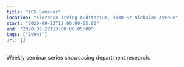 ```yaml
---
title: "ICG Seminar"
location: "Florence Irving Auditorium, 1130 St Nicholas Avenue"
start: "2020-09-22T12:00:00-05:00"
end: "2020-09-22T13:00:00-05:00"
tags: ["Event"]
url: []
---
```


Weekly seminar series showcasing department research.

<!-- endexcerpt -->
